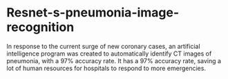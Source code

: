 # Resnet-s-pneumonia-image-recognition
In response to the current surge of new coronary cases, an artificial intelligence program was created to automatically identify CT images of pneumonia, with a 97% accuracy rate. It has a 97% accuracy rate, saving a lot of human resources for hospitals to respond to more emergencies.
